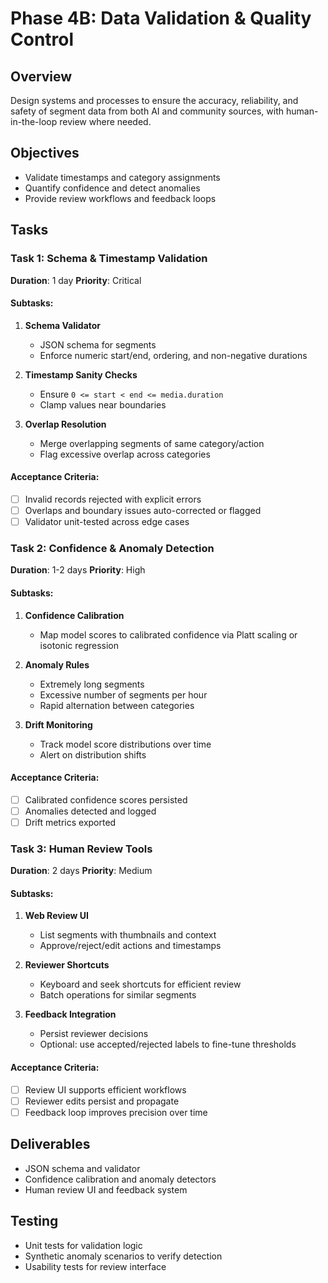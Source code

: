 # Phase 4B: Data Validation & Quality Control

## Overview
Design systems and processes to ensure the accuracy, reliability, and safety of segment data from both AI and community sources, with human-in-the-loop review where needed.

## Objectives
- Validate timestamps and category assignments
- Quantify confidence and detect anomalies
- Provide review workflows and feedback loops

## Tasks

### Task 1: Schema & Timestamp Validation
**Duration**: 1 day
**Priority**: Critical

#### Subtasks:
1. **Schema Validator**
   - JSON schema for segments
   - Enforce numeric start/end, ordering, and non-negative durations

2. **Timestamp Sanity Checks**
   - Ensure `0 <= start < end <= media.duration`
   - Clamp values near boundaries

3. **Overlap Resolution**
   - Merge overlapping segments of same category/action
   - Flag excessive overlap across categories

#### Acceptance Criteria:
- [ ] Invalid records rejected with explicit errors
- [ ] Overlaps and boundary issues auto-corrected or flagged
- [ ] Validator unit-tested across edge cases

### Task 2: Confidence & Anomaly Detection
**Duration**: 1-2 days
**Priority**: High

#### Subtasks:
1. **Confidence Calibration**
   - Map model scores to calibrated confidence via Platt scaling or isotonic regression

2. **Anomaly Rules**
   - Extremely long segments
   - Excessive number of segments per hour
   - Rapid alternation between categories

3. **Drift Monitoring**
   - Track model score distributions over time
   - Alert on distribution shifts

#### Acceptance Criteria:
- [ ] Calibrated confidence scores persisted
- [ ] Anomalies detected and logged
- [ ] Drift metrics exported

### Task 3: Human Review Tools
**Duration**: 2 days
**Priority**: Medium

#### Subtasks:
1. **Web Review UI**
   - List segments with thumbnails and context
   - Approve/reject/edit actions and timestamps

2. **Reviewer Shortcuts**
   - Keyboard and seek shortcuts for efficient review
   - Batch operations for similar segments

3. **Feedback Integration**
   - Persist reviewer decisions
   - Optional: use accepted/rejected labels to fine-tune thresholds

#### Acceptance Criteria:
- [ ] Review UI supports efficient workflows
- [ ] Reviewer edits persist and propagate
- [ ] Feedback loop improves precision over time

## Deliverables
- JSON schema and validator
- Confidence calibration and anomaly detectors
- Human review UI and feedback system

## Testing
- Unit tests for validation logic
- Synthetic anomaly scenarios to verify detection
- Usability tests for review interface